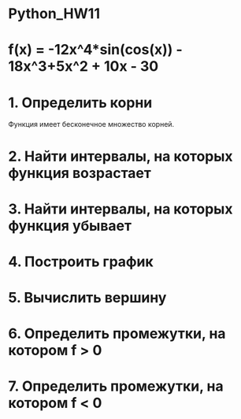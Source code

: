 # Python_HW11

# f(x) = -12x^4*sin(cos(x)) - 18x^3+5x^2 + 10x - 30

# 1. Определить корни

Функция имеет бесконечное множество корней.

# 2. Найти интервалы, на которых функция возрастает
# 3. Найти интервалы, на которых функция убывает
# 4. Построить график
# 5. Вычислить вершину
# 6. Определить промежутки, на котором f > 0
# 7. Определить промежутки, на котором f < 0